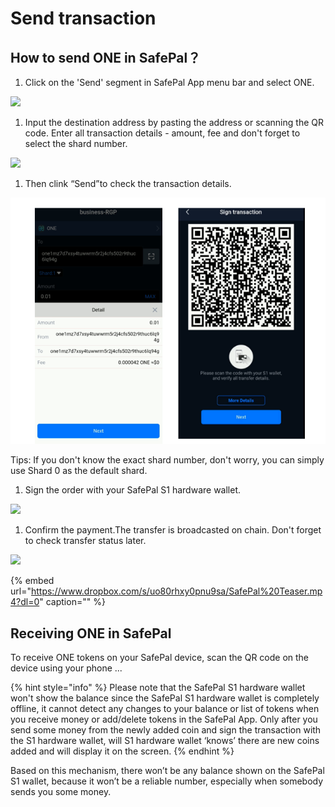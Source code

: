 # Send transaction

## How to send ONE in SafePal？

1. Click on the 'Send' segment in SafePal App menu bar and select ONE.

![](https://github.com/harmony-one/docs-home/tree/089b0540ff90a8902bf873eb245d2a19c7d1086c/.gitbook/assets/image%20%2856%29.png)

1. Input the destination address by pasting the address or scanning the QR code. Enter all transaction details - amount, fee and don't forget to select the shard number.

![](https://github.com/harmony-one/docs-home/tree/089b0540ff90a8902bf873eb245d2a19c7d1086c/.gitbook/assets/image%20%2849%29.png)

1. Then clink “Send”to check the transaction details.

![](../../../.gitbook/assets/image-14.png)

Tips: If you don't know the exact shard number, don't worry, you can simply use Shard 0 as the default shard.

1. Sign the order with your SafePal S1 hardware wallet.

![](https://github.com/harmony-one/docs-home/tree/089b0540ff90a8902bf873eb245d2a19c7d1086c/.gitbook/assets/image%20%2828%29.png)

1. Confirm the payment.The transfer is broadcasted on chain. Don't forget to check transfer status later.

![](https://github.com/harmony-one/docs-home/tree/089b0540ff90a8902bf873eb245d2a19c7d1086c/.gitbook/assets/image%20%2831%29.png)

{% embed url="https://www.dropbox.com/s/uo80rhxy0pnu9sa/SafePal%20Teaser.mp4?dl=0" caption="" %}

## Receiving ONE in SafePal

To receive ONE tokens on your SafePal device, scan the QR code on the device using your phone ...

{% hint style="info" %}
Please note that the SafePal S1 hardware wallet won't show the balance since the SafePal S1 hardware wallet is completely offline, it cannot detect any changes to your balance or list of tokens when you receive money or add/delete tokens in the SafePal App. Only after you send some money from the newly added coin and sign the transaction with the S1 hardware wallet, will S1 hardware wallet ‘knows’ there are new coins added and will display it on the screen.
{% endhint %}

Based on this mechanism, there won’t be any balance shown on the SafePal S1 wallet, because it won’t be a reliable number, especially when somebody sends you some money.

